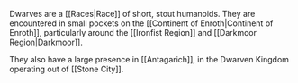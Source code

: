 
Dwarves are a [[Races|Race]] of short, stout humanoids. They are encountered in small pockets on the [[Continent of Enroth|Continent of Enroth]], particularly around the [[Ironfist Region]] and [[Darkmoor Region|Darkmoor]].

They also have a large presence in [[Antagarich]], in the Dwarven Kingdom operating out of [[Stone City]].